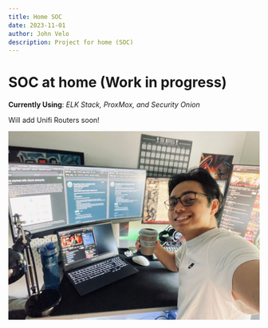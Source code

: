 ```yaml
---
title: Home SOC
date: 2023-11-01
author: John Velo
description: Project for home (SOC)
---
```


# SOC at home (Work in progress)

**Currently Using**: *ELK Stack, ProxMox, and Security Onion*

Will add Unifi Routers soon!

![soc](/projects/soc.jpg)